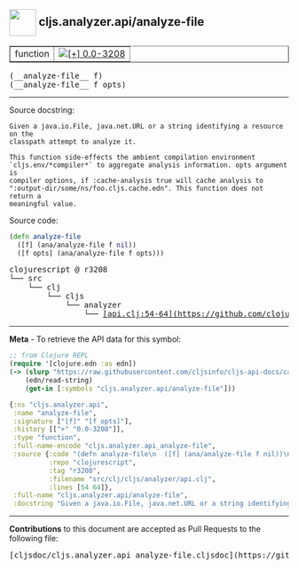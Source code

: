 ## <img width="48px" valign="middle" src="http://i.imgur.com/Hi20huC.png"> cljs.analyzer.api/analyze-file

 <table border="1">
<tr>

<td>function</td>
<td><a href="https://github.com/cljsinfo/cljs-api-docs/tree/0.0-3208"><img valign="middle" alt="[+] 0.0-3208" src="https://img.shields.io/badge/+-0.0--3208-lightgrey.svg"></a> </td>
</tr>
</table>

 <samp>
(__analyze-file__ f)<br>
</samp>
 <samp>
(__analyze-file__ f opts)<br>
</samp>

---




Source docstring:

```
Given a java.io.File, java.net.URL or a string identifying a resource on the
classpath attempt to analyze it.

This function side-effects the ambient compilation environment
`cljs.env/*compiler*` to aggregate analysis information. opts argument is
compiler options, if :cache-analysis true will cache analysis to
":output-dir/some/ns/foo.cljs.cache.edn". This function does not return a
meaningful value.
```

Source code:

```clj
(defn analyze-file
  ([f] (ana/analyze-file f nil))
  ([f opts] (ana/analyze-file f opts)))
```

 <pre>
clojurescript @ r3208
└── src
    └── clj
        └── cljs
            └── analyzer
                └── <ins>[api.clj:54-64](https://github.com/clojure/clojurescript/blob/r3208/src/clj/cljs/analyzer/api.clj#L54-L64)</ins>
</pre>


---

__Meta__ - To retrieve the API data for this symbol:

```clj
;; from Clojure REPL
(require '[clojure.edn :as edn])
(-> (slurp "https://raw.githubusercontent.com/cljsinfo/cljs-api-docs/catalog/cljs-api.edn")
    (edn/read-string)
    (get-in [:symbols "cljs.analyzer.api/analyze-file"]))
```

```clj
{:ns "cljs.analyzer.api",
 :name "analyze-file",
 :signature ["[f]" "[f opts]"],
 :history [["+" "0.0-3208"]],
 :type "function",
 :full-name-encode "cljs.analyzer.api_analyze-file",
 :source {:code "(defn analyze-file\n  ([f] (ana/analyze-file f nil))\n  ([f opts] (ana/analyze-file f opts)))",
          :repo "clojurescript",
          :tag "r3208",
          :filename "src/clj/cljs/analyzer/api.clj",
          :lines [54 64]},
 :full-name "cljs.analyzer.api/analyze-file",
 :docstring "Given a java.io.File, java.net.URL or a string identifying a resource on the\nclasspath attempt to analyze it.\n\nThis function side-effects the ambient compilation environment\n`cljs.env/*compiler*` to aggregate analysis information. opts argument is\ncompiler options, if :cache-analysis true will cache analysis to\n\":output-dir/some/ns/foo.cljs.cache.edn\". This function does not return a\nmeaningful value."}

```

---

__Contributions__ to this document are accepted as Pull Requests to the following file:

 <pre>
[cljsdoc/cljs.analyzer.api_analyze-file.cljsdoc](https://github.com/cljsinfo/cljs-api-docs/blob/master/cljsdoc/cljs.analyzer.api_analyze-file.cljsdoc)
</pre>

